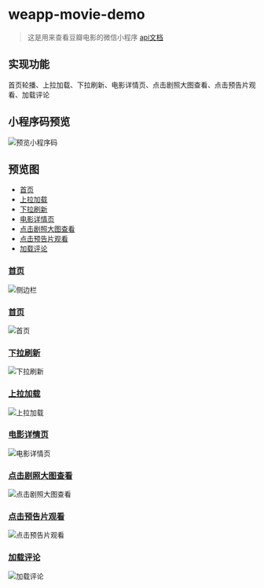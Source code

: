 # weapp-movie-demo
> 这是用来查看豆瓣电影的微信小程序
> [api文档](https://douban-api-docs.zce.me)

## 实现功能
首页轮播、上拉加载、下拉刷新、电影详情页、点击剧照大图查看、点击预告片观看、加载评论

## 小程序码预览
![预览小程序码](./preview/mincode.jpg)

## <a id="预览图">预览图</a>  
- [首页](#首页)  
- [上拉加载](#上拉加载)  
- [下拉刷新](#下拉刷新)  
- [电影详情页](#电影详情页)  
- [点击剧照大图查看](#点击剧照大图查看)  
- [点击预告片观看](#点击预告片观看)  
- [加载评论](#加载评论)  

### <a id="首页">[首页](#预览图)</a>
![侧边栏](./preview/1.gif)
### <a id="首页">[首页](#预览图)</a> 
![首页](./preview/2.gif)  
### <a id="下拉刷新">[下拉刷新](#预览图)</a>
![下拉刷新](./preview/下拉.gif)
### <a id="上拉加载">[上拉加载](#预览图)</a>
![上拉加载](./preview/上拉.gif)
### <a id="电影详情页">[电影详情页](#预览图)</a>
![电影详情页](./preview/电影详情页.gif)
### <a id="点击剧照大图查看">[点击剧照大图查看](#预览图)</a>
![点击剧照大图查看](./preview/点击剧照大图查看.gif)
### <a id="点击预告片观看">[点击预告片观看](#预览图)</a>
![点击预告片观看](./preview/点击预告片观看.gif)  
### <a id="加载评论">[加载评论](#预览图)</a>
![加载评论](./preview/加载评论.gif)  
